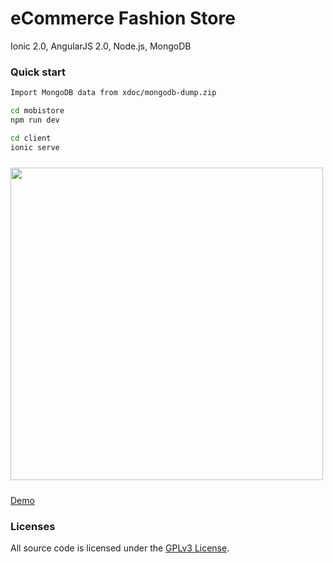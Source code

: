 # eCommerce Fashion Store

Ionic 2.0, AngularJS 2.0, Node.js, MongoDB

### Quick start
```bash
Import MongoDB data from xdoc/mongodb-dump.zip

cd mobistore
npm run dev

cd client
ionic serve
```

<img src="http://101.200.189.57:18080/ms/c/assets/img/demo.png?r=1" height="500px" style="margin: 10px auto;">

<a href="#" target="_blank">Demo</a>

### Licenses

All source code is licensed under the [GPLv3 License](LICENSE.md).
